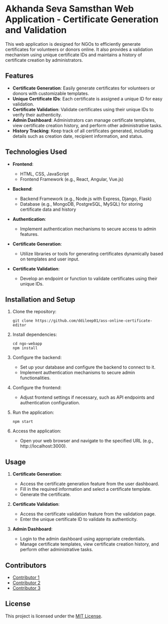 # Akhanda Seva Samsthan Web Application - Certificate Generation and Validation

This web application is designed for NGOs to efficiently generate certificates for volunteers or donors online. It also provides a validation mechanism using unique certificate IDs and maintains a history of certificate creation by administrators.

## Features

- **Certificate Generation**: Easily generate certificates for volunteers or donors with customizable templates.
- **Unique Certificate IDs**: Each certificate is assigned a unique ID for easy validation.
- **Certificate Validation**: Validate certificates using their unique IDs to verify their authenticity.
- **Admin Dashboard**: Administrators can manage certificate templates, view certificate creation history, and perform other administrative tasks.
- **History Tracking**: Keep track of all certificates generated, including details such as creation date, recipient information, and status.

## Technologies Used

- **Frontend**:
  - HTML, CSS, JavaScript
  - Frontend Framework (e.g., React, Angular, Vue.js)

- **Backend**:
  - Backend Framework (e.g., Node.js with Express, Django, Flask)
  - Database (e.g., MongoDB, PostgreSQL, MySQL) for storing certificate data and history

- **Authentication**:
  - Implement authentication mechanisms to secure access to admin features.

- **Certificate Generation**:
  - Utilize libraries or tools for generating certificates dynamically based on templates and user input.

- **Certificate Validation**:
  - Develop an endpoint or function to validate certificates using their unique IDs.

## Installation and Setup

1. Clone the repository:
   ```
   git clone https://github.com/ddileep01/ass-online-certificate-editor
   ```

2. Install dependencies:
   ```
   cd ngo-webapp
   npm install
   ```

3. Configure the backend:
   - Set up your database and configure the backend to connect to it.
   - Implement authentication mechanisms to secure admin functionalities.

4. Configure the frontend:
   - Adjust frontend settings if necessary, such as API endpoints and authentication configuration.

5. Run the application:
   ```
   npm start
   ```

6. Access the application:
   - Open your web browser and navigate to the specified URL (e.g., http://localhost:3000).

## Usage

1. **Certificate Generation**:
   - Access the certificate generation feature from the user dashboard.
   - Fill in the required information and select a certificate template.
   - Generate the certificate.

2. **Certificate Validation**:
   - Access the certificate validation feature from the validation page.
   - Enter the unique certificate ID to validate its authenticity.

3. **Admin Dashboard**:
   - Login to the admin dashboard using appropriate credentials.
   - Manage certificate templates, view certificate creation history, and perform other administrative tasks.

## Contributors

- [Contributor 1](https://github.com/ddileep01)
- [Contributor 2](https://github.com/Ramsaiharibabu)
- [Contributor 3](https://github.com/lakshmangithub1)

## License

This project is licensed under the [MIT License](LICENSE).
